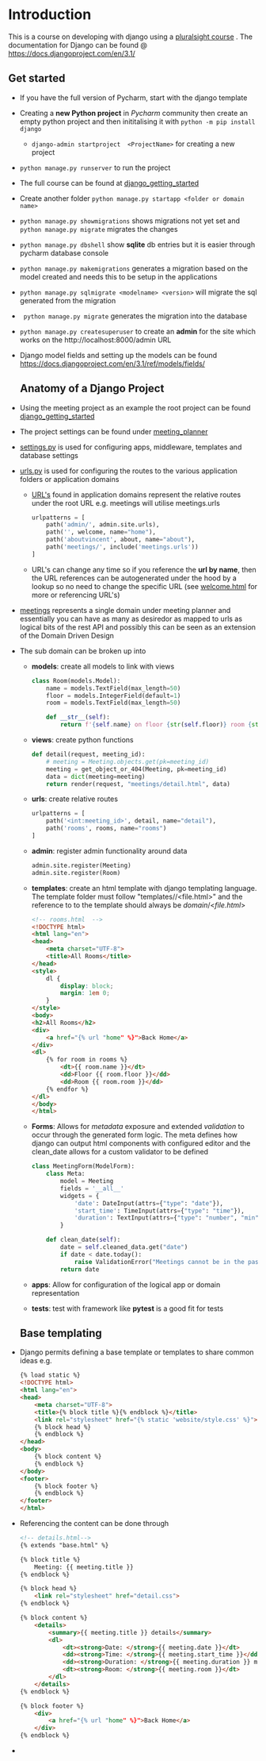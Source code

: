 # Introduction

This is a course on developing with django using a [pluralsight course](https://app.pluralsight.com/course-player?clipId=08e4d747-4a0e-4216-b614-9a3160f38690) . The documentation for Django can be found @ https://docs.djangoproject.com/en/3.1/

## Get started

- If you have the full version of Pycharm, start with the django template

- Creating a **new Python project** in *Pycharm* community then create an empty python project and then inititalising it with `python -m pip install django` 

  - `django-admin startproject  <ProjectName>` for creating a new project

- `python manage.py runserver` to run the project

- The full course can be found at [django_getting_started](https://github.com/codesensei-courses/django_getting_started)

- Create another folder `python manage.py startapp <folder or domain name>`

- `python manage.py showmigrations` shows migrations not yet set and `python manage.py migrate` migrates the changes

- `python manage.py dbshell` show **sqlite** db entries but it is easier through pycharm database console

- `python manage.py makemigrations` generates a migration based on the model created and needs this to be setup in the applications

- `python manage.py sqlmigrate <modelname> <version>` will migrate the sql generated from the migration

- ` python manage.py migrate` generates the migration into the database

- `python manage.py createsuperuser` to create an **admin** for the site which works on the http://localhost:8000/admin URL

- Django model fields and setting up the models can be found https://docs.djangoproject.com/en/3.1/ref/models/fields/

  ## Anatomy of a Django Project

- Using the meeting project as an example the root project can be found [django_getting_started](../django_getting_started)

- The project settings can be found under [meeting_planner](meeting_planner)

- [settings.py](meeting_planner/settings.py) is used for configuring apps, middleware, templates and database settings

- [urls.py](django_getting_started/meeting_planner/urls.py) is used for configuring the routes to the various application folders or application domains

  - [URL's](django_getting_started/meetings/urls.py) found in application domains represent the relative routes under the root URL e.g. meetings will utilise meetings.urls

    ```python
    urlpatterns = [
        path('admin/', admin.site.urls),
        path('', welcome, name="home"),
        path('aboutvincent', about, name="about"),
        path('meetings/', include('meetings.urls'))
    ]
    ```

  - URL's can change any time so if you reference the **url by name**, then the URL references can be autogenerated under the hood by a lookup so no need to change the specific URL (see [welcome.html](django_getting_started/website/templates/website/welcome.html) for more or referencing URL's) 

- [meetings](django_getting_started/meetings) represents a single domain under meeting planner and essentially you can have as many as desiredor as mapped to urls as logical bits of the rest API and possibly this can be seen as an extension of the Domain Driven Design

- The sub domain can be broken up into

  - **models**: create all models to link with views

    ```python
    class Room(models.Model):
        name = models.TextField(max_length=50)
        floor = models.IntegerField(default=1)
        room = models.TextField(max_length=50)
    
        def __str__(self):
            return f'{self.name} on floor {str(self.floor)} room {str(self.room)}'
    ```

  - **views**: create python functions

    ```python
    def detail(request, meeting_id):
        # meeting = Meeting.objects.get(pk=meeting_id)
        meeting = get_object_or_404(Meeting, pk=meeting_id)
        data = dict(meeting=meeting)
        return render(request, "meetings/detail.html", data)
    ```

  - **urls**: create relative routes

    ```python
    urlpatterns = [
        path('<int:meeting_id>', detail, name="detail"),
        path('rooms', rooms, name="rooms")
    ]
    ```

  - **admin**: register admin functionality around data

    ```python
    admin.site.register(Meeting)
    admin.site.register(Room)	
    ```

  - **templates**: create an html template with django templating language. The template folder must follow "templates/<domain>/<file.html>" and the reference to to the template should always be *domain*/<*file.html*>

    ```html
    <!-- rooms.html  -->
    <!DOCTYPE html>
    <html lang="en">
    <head>
        <meta charset="UTF-8">
        <title>All Rooms</title>
    </head>
    <style>
        dl {
            display: block;
            margin: 1em 0;
        }
    </style>
    <body>
    <h2>All Rooms</h2>
    <div>
        <a href="{% url "home" %}">Back Home</a>
    </div>
    <dl>
        {% for room in rooms %}
            <dt>{{ room.name }}</dt>
            <dd>Floor {{ room.floor }}</dd>
            <dd>Room {{ room.room }}</dd>
        {% endfor %}
    </dl>
    </body>
    </html>
    ```

  - **Forms**: Allows for *metadata* exposure and extended *validation* to occur through the generated form logic. The meta defines how django can output html components with configured editor and the clean_date allows for a custom validator to be defined

    ```python
    class MeetingForm(ModelForm):
        class Meta:
            model = Meeting
            fields = '__all__'
            widgets = {
                'date': DateInput(attrs={"type": "date"}),
                'start_time': TimeInput(attrs={"type": "time"}),
                'duration': TextInput(attrs={"type": "number", "min": "15", "max": "1440"}),
            }
    
        def clean_date(self):
            date = self.cleaned_data.get("date")
            if date < date.today():
                raise ValidationError("Meetings cannot be in the past")
            return date
    ```

  - **apps**: Allow for configuration of the logical app or domain representation

  - **tests**: test with framework like **pytest** is a good fit for tests

  ## Base templating

- Django permits defining a base template or templates to share common ideas e.g.

  ```html
  {% load static %}
  <!DOCTYPE html>
  <html lang="en">
  <head>
      <meta charset="UTF-8">
      <title>{% block title %}{% endblock %}</title>
      <link rel="stylesheet" href="{% static 'website/style.css' %}">
      {% block head %}
      {% endblock %}
  </head>
  <body>
      {% block content %}
      {% endblock %}
  </body>
  <footer>
      {% block footer %}
      {% endblock %}
  </footer>
  </html>
  ```

- Referencing the content can be done through

  ```html
  <!-- details.html-->
  {% extends "base.html" %}
  
  {% block title %}
      Meeting: {{ meeting.title }}
  {% endblock %}
  
  {% block head %}
      <link rel="stylesheet" href="detail.css">
  {% endblock %}
  
  {% block content %}
      <details>
          <summary>{{ meeting.title }} details</summary>
          <dl>
              <dt><strong>Date: </strong>{{ meeting.date }}</dt>
              <dd><strong>Time: </strong>{{ meeting.start_time }}</dd>
              <dd><strong>Duration: </strong>{{ meeting.duration }} minutes</dd>
              <dt><strong>Room: </strong>{{ meeting.room }}</dt>
          </dl>
      </details>
  {% endblock %}
  
  {% block footer %}
      <div>
          <a href="{% url "home" %}">Back Home</a>
      </div>
  {% endblock %}
  ```

- 

